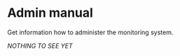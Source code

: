 Admin manual
============

Get information how to administer the monitoring system.

*NOTHING TO SEE YET*